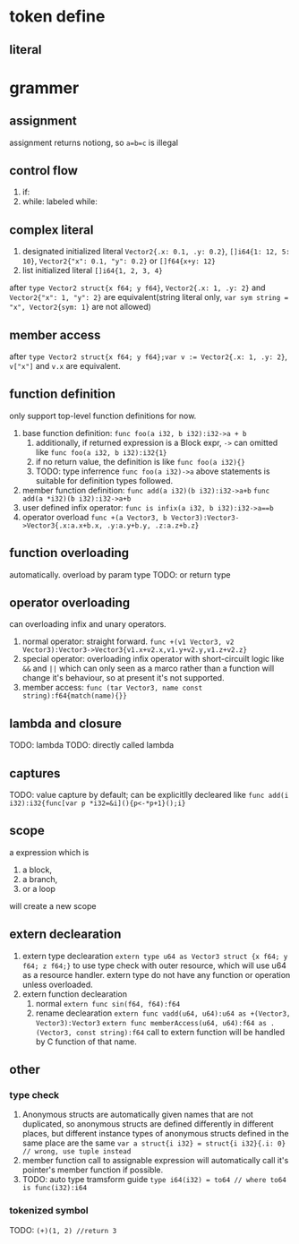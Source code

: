 
# token define

## literal


# grammer

## assignment

assignment returns notiong, so `a=b=c` is illegal

## control flow

1. if:
2. while:
   labeled while:

## complex literal

1. designated initialized literal
   `Vector2{.x: 0.1, .y: 0.2}`, `[]i64{1: 12, 5: 10}`, `Vector2{"x": 0.1, "y": 0.2}` or `[]f64{x+y: 12}`
2. list initialized literal
   `[]i64{1, 2, 3, 4}`

after `type Vector2 struct{x f64; y f64}`, `Vector2{.x: 1, .y: 2}` and `Vector2{"x": 1, "y": 2}` are equivalent(string literal only, `var sym string = "x", Vector2{sym: 1}` are not allowed)

## member access

after `type Vector2 struct{x f64; y f64};var v := Vector2{.x: 1, .y: 2}`, `v["x"]` and `v.x` are equivalent.

## function definition

only support top-level function definitions for now.

1. base function definition:
   `func foo(a i32, b i32):i32->a + b`
   1. additionally, if returned expression is a Block expr, `->` can omitted like
      `func foo(a i32, b i32):i32{1}`
   2. if no return value, the definition is like
      `func foo(a i32){}` 
   3. TODO: type inferrence
      `func foo(a i32)->a`
   above statements is suitable for definition types followed.
2. member function definition:
   `func add(a i32)(b i32):i32->a+b`
   `func add(a *i32)(b i32):i32->a+b`
3. user defined infix operator:
   `func is infix(a i32, b i32):i32->a==b`
4. operator overload
   `func +(a Vector3, b Vector3):Vector3->Vector3{.x:a.x+b.x, .y:a.y+b.y, .z:a.z+b.z}`

## function overloading

automatically. overload by param type TODO: or return type

## operator overloading

can overloading infix and unary operators.

1. normal operator: straight forward.
   `func +(v1 Vector3, v2 Vector3):Vector3->Vector3{v1.x+v2.x,v1.y+v2.y,v1.z+v2.z}`
2. special operator: overloading infix operator with short-circuilt logic like `&&` and `||` which can only seen as a marco rather than a function will change it's behaviour, so at present it's not supported.
3. member access:
   `func (tar Vector3, name const string):f64{match(name){}}`

## lambda and closure

TODO: lambda
TODO: directly called lambda

## captures

TODO: value capture by default; can be explicitlly decleared like
   `func add(i i32):i32{func[var p *i32=&i](){p<-*p+1}();i}`

## scope

a expression which is

1. a block,
2. a branch,
3. or a loop

will create a new scope

## extern declearation

1. extern type declearation
   `extern type u64 as Vector3 struct {x f64; y f64; z f64;}`
   to use type check with outer resource, which will use u64 as a resource handler.
   extern type do not have any function or operation unless overloaded.
2. extern function declearation
   1. normal
      `extern func sin(f64, f64):f64`
   2. rename declearation
      `extern func vadd(u64, u64):u64 as +(Vector3, Vector3):Vector3`
      `extern func memberAccess(u64, u64):f64 as .(Vector3, const string):f64`
   call to extern function will be handled by C function of that name.

## other

### type check

1. Anonymous structs are automatically given names that are not duplicated, so anonymous structs are defined differently in different places, but different instance types of anonymous structs defined in the same place are the same
   `var a struct{i i32} = struct{i i32}{.i: 0} // wrong, use tuple instead`
2. member function call to assignable expression will automatically call it's pointer's member function if possible.
3. TODO: auto type tramsform guide
   `type i64(i32) = to64 // where to64 is func(i32):i64`

### tokenized symbol

TODO: `(+)(1, 2) //return 3`